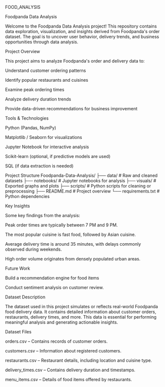 FOOD_ANALYSIS

Foodpanda Data Analysis

Welcome to the Foodpanda Data Analysis project! This repository contains data exploration, visualization, and insights derived from Foodpanda's order dataset. The goal is to uncover user behavior, delivery trends, and business opportunities through data analysis.

Project Overview

This project aims to analyze Foodpanda's order and delivery data to:

Understand customer ordering patterns

Identify popular restaurants and cuisines

Examine peak ordering times

Analyze delivery duration trends

Provide data-driven recommendations for business improvement

Tools & Technologies

Python (Pandas, NumPy)

Matplotlib / Seaborn for visualizations

Jupyter Notebook for interactive analysis

Scikit-learn (optional, if predictive models are used)

SQL (if data extraction is needed)

Project Structure
Foodpanda-Data-Analysis/
├── data/                   # Raw and cleaned datasets
├── notebooks/              # Jupyter notebooks for analysis
├── visuals/                # Exported graphs and plots
├── scripts/                # Python scripts for cleaning or preprocessing
├── README.md               # Project overview
└── requirements.txt        # Python dependencies

Key Insights

Some key findings from the analysis:

Peak order times are typically between 7 PM and 9 PM.

The most popular cuisine is fast food, followed by Asian cuisine.

Average delivery time is around 35 minutes, with delays commonly observed during weekends.

High order volume originates from densely populated urban areas.

Future Work

Build a recommendation engine for food items

Conduct sentiment analysis on customer review.

 Dataset Description

The dataset used in this project simulates or reflects real-world Foodpanda food delivery data. It contains detailed information about customer orders, restaurants, delivery times, and more. This data is essential for performing meaningful analysis and generating actionable insights.

 Dataset Files

orders.csv – Contains records of customer orders.

customers.csv – Information about registered customers.

restaurants.csv – Restaurant details, including location and cuisine type.

delivery_times.csv – Contains delivery duration and timestamps.

menu_items.csv – Details of food items offered by restaurants.
